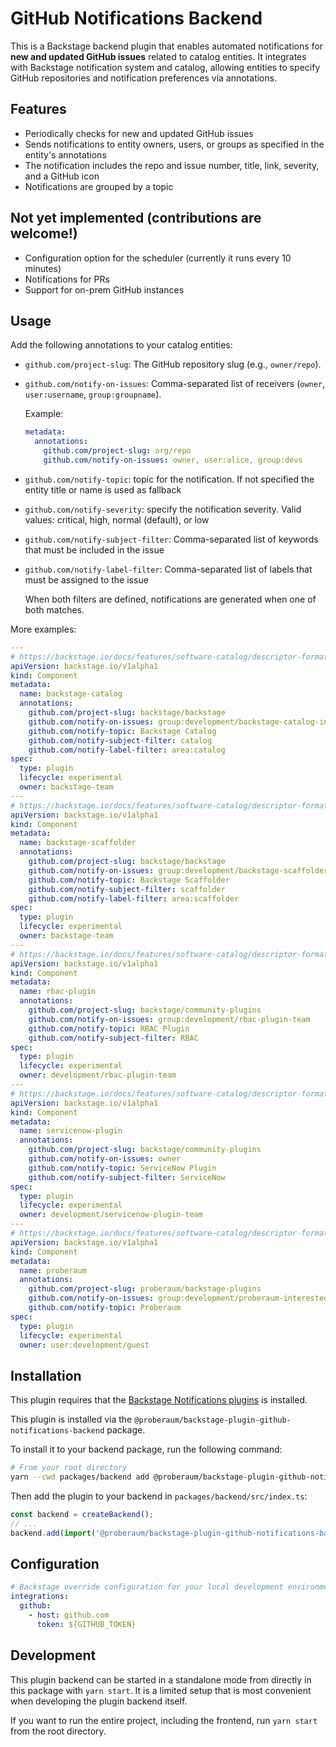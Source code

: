 # GitHub Notifications Backend

This is a Backstage backend plugin that enables automated notifications for **new and updated GitHub issues** related to catalog entities. It integrates with Backstage notification system and catalog, allowing entities to specify GitHub repositories and notification preferences via annotations.

## Features

- Periodically checks for new and updated GitHub issues
- Sends notifications to entity owners, users, or groups as specified in the entity's annotations
- The notification includes the repo and issue number, title, link, severity, and a GitHub icon
- Notifications are grouped by a topic

## Not yet implemented (contributions are welcome!)

- Configuration option for the scheduler (currently it runs every 10 minutes)
- Notifications for PRs
- Support for on-prem GitHub instances

## Usage

Add the following annotations to your catalog entities:

- `github.com/project-slug`: The GitHub repository slug (e.g., `owner/repo`).
- `github.com/notify-on-issues`: Comma-separated list of receivers (`owner`, `user:username`, `group:groupname`).

  Example:

  ```yaml
  metadata:
    annotations:
      github.com/project-slug: org/repo
      github.com/notify-on-issues: owner, user:alice, group:devs
  ```

- `github.com/notify-topic`: topic for the notification. If not specified the entity title or name is used as fallback
- `github.com/notify-severity`: specify the notification severity. Valid values: critical, high, normal (default), or low
- `github.com/notify-subject-filter`: Comma-separated list of keywords that must be included in the issue
- `github.com/notify-label-filter`: Comma-separated list of labels that must be assigned to the issue

  When both filters are defined, notifications are generated when one of both matches.

More examples:

```yaml
---
# https://backstage.io/docs/features/software-catalog/descriptor-format#kind-component
apiVersion: backstage.io/v1alpha1
kind: Component
metadata:
  name: backstage-catalog
  annotations:
    github.com/project-slug: backstage/backstage
    github.com/notify-on-issues: group:development/backstage-catalog-interested-people
    github.com/notify-topic: Backstage Catalog
    github.com/notify-subject-filter: catalog
    github.com/notify-label-filter: area:catalog
spec:
  type: plugin
  lifecycle: experimental
  owner: backstage-team
---
# https://backstage.io/docs/features/software-catalog/descriptor-format#kind-component
apiVersion: backstage.io/v1alpha1
kind: Component
metadata:
  name: backstage-scaffolder
  annotations:
    github.com/project-slug: backstage/backstage
    github.com/notify-on-issues: group:development/backstage-scaffolder-interested-people
    github.com/notify-topic: Backstage Scaffolder
    github.com/notify-subject-filter: scaffolder
    github.com/notify-label-filter: area:scaffolder
spec:
  type: plugin
  lifecycle: experimental
  owner: backstage-team
---
# https://backstage.io/docs/features/software-catalog/descriptor-format#kind-component
apiVersion: backstage.io/v1alpha1
kind: Component
metadata:
  name: rbac-plugin
  annotations:
    github.com/project-slug: backstage/community-plugins
    github.com/notify-on-issues: group:development/rbac-plugin-team
    github.com/notify-topic: RBAC Plugin
    github.com/notify-subject-filter: RBAC
spec:
  type: plugin
  lifecycle: experimental
  owner: development/rbac-plugin-team
---
# https://backstage.io/docs/features/software-catalog/descriptor-format#kind-component
apiVersion: backstage.io/v1alpha1
kind: Component
metadata:
  name: servicenow-plugin
  annotations:
    github.com/project-slug: backstage/community-plugins
    github.com/notify-on-issues: owner
    github.com/notify-topic: ServiceNow Plugin
    github.com/notify-subject-filter: ServiceNow
spec:
  type: plugin
  lifecycle: experimental
  owner: development/servicenow-plugin-team
---
# https://backstage.io/docs/features/software-catalog/descriptor-format#kind-component
apiVersion: backstage.io/v1alpha1
kind: Component
metadata:
  name: proberaum
  annotations:
    github.com/project-slug: proberaum/backstage-plugins
    github.com/notify-on-issues: group:development/proberaum-interested-people
    github.com/notify-topic: Proberaum
spec:
  type: plugin
  lifecycle: experimental
  owner: user:development/guest
```

## Installation

This plugin requires that the [Backstage Notifications plugins](https://backstage.io/docs/notifications/) is installed.

This plugin is installed via the `@proberaum/backstage-plugin-github-notifications-backend` package.

To install it to your backend package, run the following command:

```bash
# From your root directory
yarn --cwd packages/backend add @proberaum/backstage-plugin-github-notifications-backend
```

Then add the plugin to your backend in `packages/backend/src/index.ts`:

```ts
const backend = createBackend();
// ...
backend.add(import('@proberaum/backstage-plugin-github-notifications-backend'));
```

## Configuration

```yaml
# Backstage override configuration for your local development environment
integrations:
  github:
    - host: github.com
      token: ${GITHUB_TOKEN}
```

## Development

This plugin backend can be started in a standalone mode from directly in this
package with `yarn start`. It is a limited setup that is most convenient when
developing the plugin backend itself.

If you want to run the entire project, including the frontend, run `yarn start` from the root directory.
